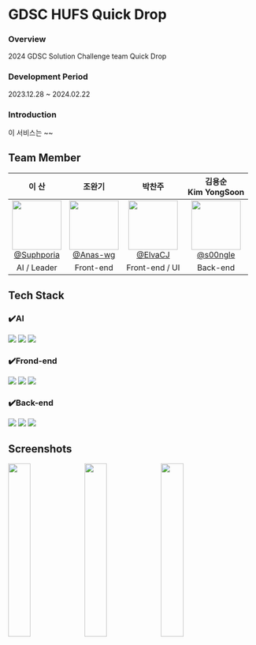 # GDSC HUFS Quick Drop

### Overview
2024 GDSC Solution Challenge team Quick Drop
### Development Period
2023.12.28 ~ 2024.02.22
### Introduction
이 서비스는 ~~

## Team Member
| **이 산** | **조완기** | **박찬주** | **김용순<br/>Kim YongSoon** |
| :------: | :------: | :------:  | :------: |
| [<img src="https://avatars.githubusercontent.com/u/71820763?v=4" height=100 width=100> <br/> @Suphporia](https://github.com/Suphporia) | [<img src="https://avatars.githubusercontent.com/u/70210457?v=4" height=100 width=100> <br/> @Anas-wg](https://github.com/Anas-wg) | [<img src="https://avatars.githubusercontent.com/u/95401144?v=4" height=100 width=100> <br/> @ElvaCJ](https://github.com/ElvaCJ) | [<img src="https://avatars.githubusercontent.com/u/42750885?v=4" height=100 width=100> <br/> @s00ngle](https://github.com/s00ngle) |
| AI / Leader | Front-end | Front-end / UI | Back-end |

## Tech Stack
### ✔️AI
<img src="https://img.shields.io/badge/Python-3776AB?style=for-the-badge&logo=python&logoColor=white"> <img src="https://img.shields.io/badge/Matplotlib-3776AB?style=for-the-badge&logo=python&logoColor=white"> <img src="https://img.shields.io/badge/OpenAI-0082C9?style=for-the-badge&logo=openai&logoColor=white">

### ✔️Frond-end
<img src="https://img.shields.io/badge/Flutter-02569B?style=for-the-badge&logo=Flutter&logoColor=white"> <img src="https://img.shields.io/badge/Dart-0175C2?style=for-the-badge&logo=Dart&logoColor=white"> <img src="https://img.shields.io/badge/Figma-F24E1E?style=for-the-badge&logo=Figma&logoColor=white">

### ✔️Back-end
<img src="https://img.shields.io/badge/FastAPI-009688?style=for-the-badge&logo=FastAPI&logoColor=white"> <img src="https://img.shields.io/badge/MySQL-4479A1?style=for-the-badge&logo=MySQL&logoColor=white"> <img src="https://img.shields.io/badge/GoogleCloud-4285F4?style=for-the-badge&logo=GoogleCloud&logoColor=white">

## Screenshots
<img src="https://github.com/Quick-Drop/.github/assets/42750885/5ae47c5c-07b0-424e-9559-49da7468ceca" width="30%">
<img src="https://github.com/Quick-Drop/.github/assets/42750885/4b7cb6f8-80ae-4411-baa8-ae09c10c614e" width="30%">
<img src="https://github.com/Quick-Drop/.github/assets/42750885/56da2f72-8d44-4d19-a295-5c9340257ed6" width="30%">
